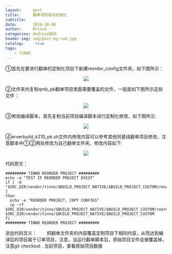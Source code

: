 ```yaml
---
layout:     post
title:      翻单项目如何初始化
subtitle:   
date:       2019-10-08
author:     Mrlove
categories: Android源码
header-img: img/post-bg-rwd.jpg
catalog: 	 true
tags:
    - TINNO
---
```



①首先在要进行翻单的定制化项目下新建reorder_config文件夹，如下图所示：
<div align="center">
	<img src="/img/2019-10-08/2019-10-08-1.1.png">  
</div> 


②文件夹内复制qmb_pk翻单项目里面需要覆盖的文件，一般是如下图所示这些文件：
<div align="center">
	<img src="/img/2019-10-08/2019-10-08-1.2.png">  
</div> 


③修改编译脚本，首先复制当前项目编译脚本进行定制化修改，如下图所示:
<div align="center">
	<img src="/img/2019-10-08/2019-10-08-1.3.png">  
</div> 


④erverbuild_k210_pk.sh文件内修改内容可以参考其他同基线翻单项目修改，注意脚本中①②两处修改为自己翻单文件夹，修改内容如下:
<div align="center">
	<img src="/img/2019-10-08/2019-10-08-1.4.png">  
</div> 

代码原文：
``````````
######### TINNO REORDER PROJECT ######### 
echo -e "TEST IF REORDER PROJECT EXIST"
if [ -d "$SRC_DIR/vendor/tinno/$BUILD_PROJECT_NATIVE/$BUILD_PROJECT_CUSTOM/reorder_config/" ]
then
  echo -e "REORDER PROJECT, COPY CONFIGS"
  cp -rf $SRC_DIR/vendor/tinno/$BUILD_PROJECT_NATIVE/$BUILD_PROJECT_CUSTOM/reorder_config/* $SRC_DIR/vendor/tinno/$BUILD_PROJECT_NATIVE/$BUILD_PROJECT_CUSTOM
fi
######### TINNO REORDER PROJECT #########
`````````````````````
添加代码含义：
       把翻单文件夹的内容覆盖定制项目下相同内容，从而达到编译后的项目属于订单项目，注意，当运行翻单脚本后，原始项目文件会被覆盖掉，注意git checkout . 当前项目，查看原始项目数据

